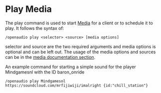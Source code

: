 [//]: # (TITLE:Play)
[//]: # (DESCRIPTION:Using the play command)
[//]: # (TAGS:play,command,subcommand,sound,start)

# Play Media
The play command is used to start [Media](media.md) for a client or to schedule it to play. It follows the syntax of:
```
/openaudio play <selector> <source> [media options]
```

selector and source are the two required arguments and media options is optional and can be left out. The usage of the media options and sources can be in the [media documentation section](media.md).

An example command for starting a simple sound for the player Mindgamesnl with the ID baron_onride
```
/openaudio play Mindgamesnl https://soundcloud.com/mrfijiwiji/imalright {id:"chill_station"}
```
